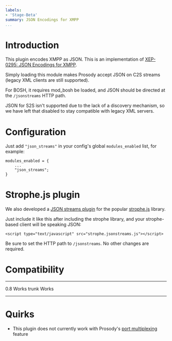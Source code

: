 ```yaml
---
labels:
- 'Stage-Beta'
summary: JSON Encodings for XMPP
...
```


Introduction
============

This plugin encodes XMPP as JSON. This is an implementation of
[XEP-0295: JSON Encodings for
XMPP](http://xmpp.org/extensions/xep-0295.html).

Simply loading this module makes Prosody accept JSON on C2S streams
(legacy XML clients are still supported).

For BOSH, it requires mod\_bosh be loaded, and JSON should be directed
at the `/jsonstreams` HTTP path.

JSON for S2S isn't supported due to the lack of a discovery mechanism,
so we have left that disabled to stay compatible with legacy XML
servers.

Configuration
=============

Just add `"json_streams"` in your config's global `modules_enabled`
list, for example:

    modules_enabled = {
        ...
        "json_streams";
    }

Strophe.js plugin
=================

We also developed a [JSON streams
plugin](http://prosody-modules.googlecode.com/hg/mod_json_streams/strophe.jsonstreams.js)
for the popular [strophe.js](http://code.stanziq.com/strophe) library.

Just include it like this after including the strophe library, and your
strophe-based client will be speaking JSON:

    <script type="text/javascript" src="strophe.jsonstreams.js"></script>

Be sure to set the HTTP path to `/jsonstreams`. No other changes are
required.

Compatibility
=============

  ------- -------
  0.8     Works
  trunk   Works
  ------- -------

Quirks
======

-   This plugin does not currently work with Prosody's [port
    multiplexing](http://prosody.im/doc/port_multiplexing) feature
